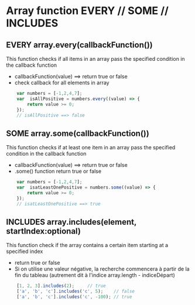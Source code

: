 # Array function EVERY // SOME // INCLUDES

## EVERY array.every(callbackFunction())
This function checks if all items in an array pass the specified condition in the callback function 
- callbackFunction(value) ==> return true or false
- check callback for all elements in array

```js
    var numbers = [-1,2,4,7];
    var  isAllPositive = numbers.every((value) => {
        return value >= 0;
    });
    // isAllPositive ==> false
```


## SOME array.some(callbackFunction())
This function checks if at least one item in an array pass the specified condition in the callback function 
- callbackFunction(value) ==> return true or false
- .some() function return true or false

```js
    var numbers = [-1,2,4,7];
    var  isatLeastOnePositive = numbers.some((value) => {
        return value >= 0;
    });
    // isatLeastOnePositive ==> true
```

## INCLUDES array.includes(element, startIndex:optional)
This function check if the array contains a certain item starting at a specified index
- return true or false
- Si on utilise une valeur négative, la recherche commencera à partir de la fin du tableau (autrement dit à l'indice array.length - indiceDépart)

```js
    [1, 2, 3].includes(2);     // true
    ['a', 'b', 'c'].includes('c', 5);    // false
    ['a', 'b', 'c'].includes('c', -100); // true
```